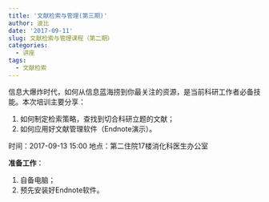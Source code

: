 ```yaml
---
title: '文献检索与管理(第三期)'
author: 波比
date: '2017-09-11'
slug: 文献检索与管理课程（第二期）
categories:
  - 讲座
tags:
  - 文献检索
---
```


信息大爆炸时代，如何从信息蓝海捞到你最关注的资源，是当前科研工作者必备技能。本次培训主要分享：

1.  如何制定检索策略，查找到切合科研立题的文献；
2.  如何应用好文献管理软件（Endnote演示）。

时间：2017-09-13 15:00 地点：第二住院17楼消化科医生办公室

**准备工作**：

1.  自备电脑；
2.  预先安装好Endnote软件。